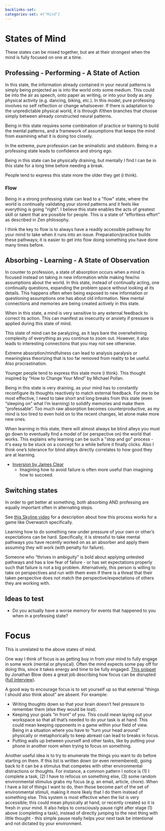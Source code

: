 ```yaml
---
backlinks-set: 
categories-set: #{"Mind"}
---
```

# States of Mind

These states can be mixed together, but are at their strongest when the mind is
fully focused on one at a time.


## Professing - Performing - A State of Action

In this state, the information already contained in your neural patterns is
simply being projected as is into the world onto some medium.  This could be
into the air as speech, onto paper as writing, or into your body as any physical
activity (e.g. dancing, biking, etc.).  In this model, pure professing involves
no self reflection or change whatsoever.  If there is adaptation to the
unpredictable physical world, it is through if/then branches that choose simply
between already constructed neural patterns.  

Being in this state requires some combination of practice or training to build
the mental patterns, and a framework of assumptions that keeps the mind from
examining what it is doing too closely.  

In the extreme, pure profession can be animalistic and stubborn. Being in a 
professing state leads to confidence and strong ego.

Being in this state can be physically draining, but mentally I find I can be in this state for a long time before needing a break.

People tend to express this state more the older they get (i think).


### Flow

Being in a strong professing state can lead to a "flow" state, where the world
is continually validating your stored patterns and it feels like everything is
going "right".  I believe this state enables the acts of greatest skill or
talent that are possible for people.  This is a state of “effortless effort” as described in Zen philosophy.

I think the key to flow is to always have a readily accessible pathway for your mind to take when it runs into an issue.  Preparation/practice builds these pathways; it is easier to get into flow doing something you have done many times before.


## Absorbing - Learning - A State of Observation

In counter to profession, a state of absorption occurs when a mind is focused
instead on taking in new information while making few/no assumptions about the
world.  In this state, instead of continually acting, one continually
questions, expanding the problem space without looking at its details.  This
happens often when being exposed to new information or questioning assumptions
one has about old information.  New mental connections and memories are being
created actively in this state.

When in this state, a mind is very sensitive to any external feedback to
correct its action.  This can manifest as insecurity or anxiety if pressure is
applied during this state of mind.

This state of mind can be paralyzing, as it lays bare the overwhelming
complexity of everything as you continue to zoom out.  However, it also leads to
interesting connections that you may not see otherwise.

Extreme absorption/mindfulness can lead to analysis paralysis or meaningless
theorizing that is too far removed from reality to be useful.  Also
procrastination.

Younger people tend to express this state more (i think).  This thought
inspired by “How to Change Your Mind” by Michael Pollan.

Being in this state is very draining, as your mind has to constantly
reconfigure its thoughts reactively to match external feedback.  For me to be
most effective, I need to take short and long breaks from this state (even
“sleeping on” what I’m learning) to solidify memories and make them
“professable”.  Too much raw absorption becomes counterproductive, as my mind
is too tired to even hold on to the recent changes, let alone make more new
ones.

When learning in this state, there will almost always be blind alleys you must
go down to eventually find a model of (or perspective on) the world that works.
This explains why learning can be such a "stop and go" process - it's easy to
be stuck on a concept for a while before it finally clicks.  Also I think one’s
tolerance for blind alleys directly correlates to how good they are at
learning.

- [Inversion by James Clear](https://jamesclear.com/inversion)
  - Imagining how to avoid failure is often more useful than imagining how to
    succeed.


## Switching states

In order to get better at something, both absorbing AND professing are equally
important often in alternating steps.  

See [this Skyline video](https://www.youtube.com/watch?v=JLloQvOv1W4) for a
description about how this process works for a game like Overwatch
specifically.

Learning how to do something new under pressure of your own or other’s
expectations can be hard.  Specifically, it is stressful to take mental
pathways you have recently worked on as an absorber and apply them assuming
they will work (with penalty for failure).  

Someone who “thrives in ambiguity” is bold about applying untested pathways and
has a low fear of failure - or has set expectations properly such that failure
is not a big problem.  Alternatively, this person is willing to take on
perspectives and run with them even if there is a threat that their taken
perspective does not match the perspective/expectations of others they are
working with.  


## Ideas to test

 - Do you actually have a worse memory for events that happened to you when in
   a professing state?

# Focus

This is unrelated to the above states of mind.  

One way I think of focus is as getting buy in from your mind to fully engage in
some work (mental or physical).  Often the mind expects some pay off for doing
this, since it takes energy and time to be fully engaged.  [This
snippet](https://www.youtube.com/watch?v=ryB_VQ__KeE) by Jonathan Blow does a
great job describing how focus can be disrupted ([full
interview](https://www.youtube.com/watch?v=4Ej_3NKA3pk)).

A good way to encourage focus is to set yourself up so that external “things I should also think about” are absent.  For example:

 - Writing thoughts down so that your brain doesn’t feel pressure to remember
   them (else they would be lost).
 - Keeping your goals “in front” of you.  This could mean laying out your
   workspace so that all that’s needed to do your task is at hand.  This could
   mean keeping opponents in a game within your field of view.  Being in a
   situation where you have to “turn your head around” physically or
   metaphorically to keep abreast can lead to breaks in focus.
 - Putting walls up between yourself and other tasks, like by putting your
   phone in another room when trying to focus on something.

Another useful idea is to try to enumerate the things you want to do before
starting on them.  If this list is written down (or even remembered), going
back to it can be a stimulus that competes with other environmental
distractions or thoughts.  For instance, a common pattern I notice is (1) I
complete a task, (2) I have to refocus on something else, (3) some random
environmental stimulus grabs my focus (e.g. an email, article, chore).  When I
have a list of things I want to do, then those become part of the set of
environmental stimuli, making it more likely that I do them instead of
something else.  This system is most effective when the list is very
accessible; this could mean physically at hand, or recently created so it is
fresh in your mind.  It also helps to consciously pause right after stage (1)
above (completing a task), instead of directly jumping to the next thing with
little thought - this simple pause really helps your next task be intentional
and not dictated by your environment.